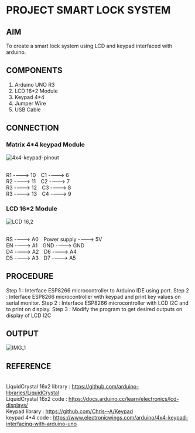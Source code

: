 # PROJECT SMART LOCK SYSTEM


## AIM

To create a smart lock  system using LCD and keypad interfaced with arduino.


## COMPONENTS

1) Arduino UNO R3
2) LCD 16*2 Module
3) Keypad 4*4
4) Jumper Wire
5) USB Cable


## CONNECTION

### Matrix 4*4 keypad Module

 ![4x4-keypad-pinout](https://github.com/user-attachments/assets/dc83c5ce-cfc7-42b1-bf37-a125abce1cc1)

<br> R1 ---->  10&ensp;&ensp;C1 ---->  6
<br> R2 ---->  11&ensp;&ensp;C2 ---->  7
<br> R3 ---->  12&ensp;&ensp;C3 ---->  8
<br> R3 ---->  13&ensp;&ensp;C4 ---->  9	

### LCD 16*2  Module
 
![LCD 16,2](https://github.com/user-attachments/assets/ea945f49-f252-4be1-a027-1b8c65f92841)

<br> RS ---->  A0&ensp;&ensp;Power supply  ---->  5V
<br> EN ---->  A1&ensp;&ensp;GND   ---->  GND
<br> D4 ---->  A2&ensp;&ensp;D6 ---->  A4
<br> D5 ---->  A3&ensp;&ensp;D7 ---->  A5


## PROCEDURE

Step 1 : Interface ESP8266 microcontroller to Arduino IDE using port.
Step 2 : Interface ESP8266 microcontroller with keypad and print key values on serial monitor.
Step 2 : Interface ESP8266 microcontroller with LCD I2C and to print on display.
Step 3 : Modify the program to get desired outputs on display of LCD I2C



## OUTPUT

![IMG_1](https://github.com/user-attachments/assets/d91ea7ef-ddce-4b4a-b91b-2932dd2e5b11)


## REFERENCE

<br> LiquidCrystal 16x2 library : https://github.com/arduino-libraries/LiquidCrystal
<br> LiquidCrystal 16x2 code : https://docs.arduino.cc/learn/electronics/lcd-displays/
<br> Keypad library : https://github.com/Chris--A/Keypad
<br> keypad 4*4 code : https://www.electronicwings.com/arduino/4x4-keypad-interfacing-with-arduino-uno
